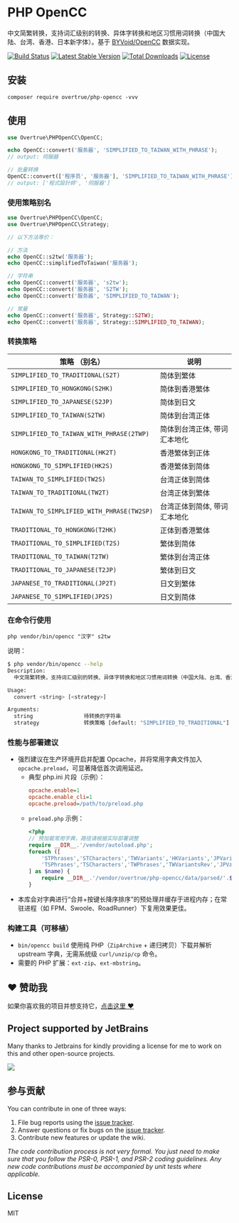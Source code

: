 # PHP OpenCC

中文简繁转换，支持词汇级别的转换、异体字转换和地区习惯用词转换（中国大陆、台湾、香港、日本新字体）。基于 [BYVoid/OpenCC](https://github.com/BYVoid/OpenCC) 数据实现。

[![Build Status](https://github.com/overtrue/php-opencc/actions/workflows/test.yml/badge.svg)](https://github.com/overtrue/php-opencc/actions/workflows/test.yml)
[![Latest Stable Version](https://poser.pugx.org/overtrue/php-opencc/v/stable)](https://packagist.org/packages/overtrue/php-opencc)
[![Total Downloads](https://poser.pugx.org/overtrue/php-opencc/downloads)](https://packagist.org/packages/overtrue/php-opencc)
[![License](https://poser.pugx.org/overtrue/php-opencc/license)](https://packagist.org/packages/overtrue/php-opencc)

## 安装

```shell
composer require overtrue/php-opencc -vvv
```

## 使用

```php
use Overtrue\PHPOpenCC\OpenCC;

echo OpenCC::convert('服务器', 'SIMPLIFIED_TO_TAIWAN_WITH_PHRASE');
// output: 伺服器

// 批量转换
OpenCC::convert(['程序员', '服务器'], 'SIMPLIFIED_TO_TAIWAN_WITH_PHRASE');
// output: ['程式設計師', '伺服器']
```

### 使用策略别名

```php
use Overtrue\PHPOpenCC\OpenCC;
use Overtrue\PHPOpenCC\Strategy;

// 以下方法等价：

// 方法
echo OpenCC::s2tw('服务器');
echo OpenCC::simplifiedToTaiwan('服务器');

// 字符串
echo OpenCC::convert('服务器', 's2tw');
echo OpenCC::convert('服务器', 'S2TW');
echo OpenCC::convert('服务器', 'SIMPLIFIED_TO_TAIWAN');

// 常量
echo OpenCC::convert('服务器', Strategy::S2TW);
echo OpenCC::convert('服务器', Strategy::SIMPLIFIED_TO_TAIWAN);
```

### 转换策略

| 策略 （别名）                                   | 说明              |
|-------------------------------------------|-----------------|
| `SIMPLIFIED_TO_TRADITIONAL(S2T)`          | 简体到繁体           |
| `SIMPLIFIED_TO_HONGKONG(S2HK)`            | 简体到香港繁体         |
| `SIMPLIFIED_TO_JAPANESE(S2JP)`            | 简体到日文           |
| `SIMPLIFIED_TO_TAIWAN(S2TW)`              | 简体到台湾正体         |
| `SIMPLIFIED_TO_TAIWAN_WITH_PHRASE(2TWP)`  | 简体到台湾正体, 带词汇本地化 |
| `HONGKONG_TO_TRADITIONAL(HK2T)`           | 香港繁体到正体         |
| `HONGKONG_TO_SIMPLIFIED(HK2S)`            | 香港繁体到简体         |
| `TAIWAN_TO_SIMPLIFIED(TW2S)`              | 台湾正体到简体         |
| `TAIWAN_TO_TRADITIONAL(TW2T)`             | 台湾正体到繁体         |
| `TAIWAN_TO_SIMPLIFIED_WITH_PHRASE(TW2SP)` | 台湾正体到简体, 带词汇本地化 |
| `TRADITIONAL_TO_HONGKONG(T2HK)`           | 正体到香港繁体         |
| `TRADITIONAL_TO_SIMPLIFIED(T2S)`          | 繁体到简体           |
| `TRADITIONAL_TO_TAIWAN(T2TW)`             | 繁体到台湾正体         |
| `TRADITIONAL_TO_JAPANESE(T2JP)`           | 繁体到日文           |
| `JAPANESE_TO_TRADITIONAL(JP2T)`           | 日文到繁体           |
| `JAPANESE_TO_SIMPLIFIED(JP2S)`            | 日文到简体           |

### 在命令行使用

```shell
php vendor/bin/opencc "汉字" s2tw
```

说明：

```bash
$ php vendor/bin/opencc --help
Description:
  中文简繁转换，支持词汇级别的转换、异体字转换和地区习惯用词转换（中国大陆、台湾、香港、日本新字体）。

Usage:
  convert <string> [<strategy>]

Arguments:
  string                待转换的字符串
  strategy              转换策略 [default: "SIMPLIFIED_TO_TRADITIONAL"]
```

### 性能与部署建议

- 强烈建议在生产环境开启并配置 Opcache，并将常用字典文件加入 `opcache.preload`，可显著降低首次调用延迟。
  - 典型 php.ini 片段（示例）：
    ```ini
    opcache.enable=1
    opcache.enable_cli=1
    opcache.preload=/path/to/preload.php
    ```
  - `preload.php` 示例：
    ```php
    <?php
    // 预加载常用字典，路径请根据实际部署调整
    require __DIR__.'/vendor/autoload.php';
    foreach ([
        'STPhrases','STCharacters','TWVariants','HKVariants','JPVariants',
        'TSPhrases','TSCharacters','TWPhrases','TWVariantsRev','JPVariantsRev',
    ] as $name) {
        require __DIR__.'/vendor/overtrue/php-opencc/data/parsed/'.$name.'.php';
    }
    ```
- 本库会对字典进行“合并+按键长降序排序”的预处理并缓存于进程内存；在常驻进程（如 FPM、Swoole、RoadRunner）下复用效果更佳。

### 构建工具（可移植）

- `bin/opencc build` 使用纯 PHP（`ZipArchive` + 递归拷贝）下载并解析 upstream 字典，无需系统级 `curl/unzip/cp` 命令。
- 需要的 PHP 扩展：`ext-zip`、`ext-mbstring`。

## :heart: 赞助我

如果你喜欢我的项目并想支持它，[点击这里 :heart:](https://github.com/sponsors/overtrue)

## Project supported by JetBrains

Many thanks to Jetbrains for kindly providing a license for me to work on this and other open-source projects.

[![](https://resources.jetbrains.com/storage/products/company/brand/logos/jb_beam.svg)](https://www.jetbrains.com/?from=https://github.com/overtrue)

## 参与贡献

You can contribute in one of three ways:

1. File bug reports using the [issue tracker](https://github.com/overtrue/php-opencc/issues).
2. Answer questions or fix bugs on the [issue tracker](https://github.com/overtrue/php-opencc/issues).
3. Contribute new features or update the wiki.

_The code contribution process is not very formal. You just need to make sure that you follow the PSR-0, PSR-1, and PSR-2 coding guidelines. Any new code contributions must be accompanied by unit tests where applicable._

## License

MIT
